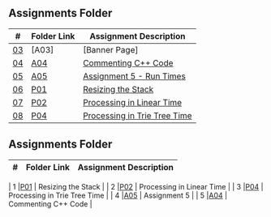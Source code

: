 
## Assignments Folder

|      #      | Folder Link  | Assignment Description                          |
| :---------: | ------------ | ----------------------------------------------- |
| [03](./A03) | [A03]        | [Banner Page]                                   |
| [04](https://github.com/venetiaqueen/3013-Algorithms-howell/tree/master/assignments/AO4) | [A04](https://github.com/venetiaqueen/3013-Algorithms-howell/tree/master/assignments/AO4) | [Commenting C++ Code  ](https://github.com/venetiaqueen/3013-Algorithms-howell/tree/master/assignments/AO4) |
| [05](https://github.com/venetiaqueen/3013-Algorithms-howell/tree/master/assignments/A05) | [A05](https://github.com/venetiaqueen/3013-Algorithms-howell/tree/master/assignments/A05) | [Assignment 5 - Run Times](https://github.com/venetiaqueen/3013-Algorithms-howell/tree/master/assignments/A05)     |
| [06](https://github.com/venetiaqueen/3013-Algorithms-howell/tree/master/assignments/PO1) | [P01](https://github.com/venetiaqueen/3013-Algorithms-howell/tree/master/assignments/PO1) | [Resizing the Stack ](https://github.com/venetiaqueen/3013-Algorithms-howell/tree/master/assignments/PO1)              |
| [07](https://github.com/venetiaqueen/3013-Algorithms-howell/tree/master/assignments/PO2) | [P02](https://github.com/venetiaqueen/3013-Algorithms-howell/tree/master/assignments/PO2) | [Processing in Linear Time](https://github.com/venetiaqueen/3013-Algorithms-howell/tree/master/assignments/PO2)           |
| [08](https://github.com/venetiaqueen/3013-Algorithms-howell/tree/master/assignments/PO4) | [P04](https://github.com/venetiaqueen/3013-Algorithms-howell/tree/master/assignments/PO4) | [Processing in Trie Tree Time ](https://github.com/venetiaqueen/3013-Algorithms-howell/tree/master/assignments/PO4)                              |



##  Assignments Folder





|   #   | Folder Link | Assignment Description |
| :---: | ----------- | ---------------------- |

|   1   |[P01](https://github.com/venetiaqueen/3013-Algorithms-howell/tree/master/assignments/PO1)       |   Resizing the Stack                          |
|   2   |[P02](https://github.com/venetiaqueen/3013-Algorithms-howell/tree/master/assignments/PO2)       |   Processing in Linear Time                   |
|   3   |[P04](https://github.com/venetiaqueen/3013-Algorithms-howell/tree/master/assignments/PO4)       |   Processing in Trie Tree Time                |
|   4   |[A05](https://github.com/venetiaqueen/3013-Algorithms-howell/tree/master/assignments/A05)       |   Assignment 5                                |
|   5   |[A04](https://github.com/venetiaqueen/3013-Algorithms-howell/tree/master/assignments/AO4)       |   Commenting C++ Code                         |




